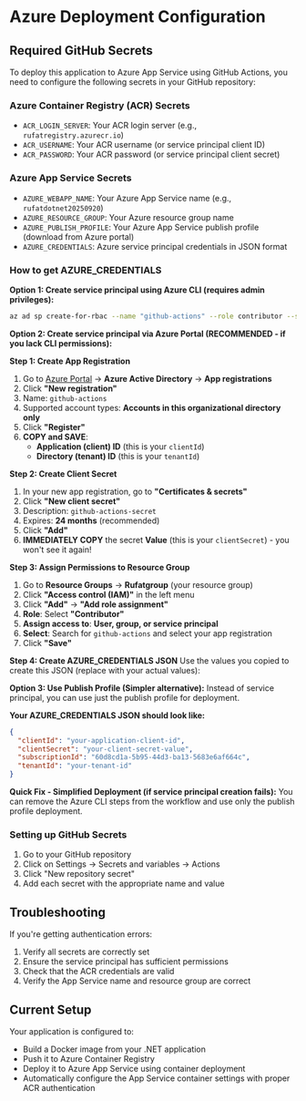# Azure Deployment Configuration

## Required GitHub Secrets

To deploy this application to Azure App Service using GitHub Actions, you need to configure the following secrets in your GitHub repository:

### Azure Container Registry (ACR) Secrets
- `ACR_LOGIN_SERVER`: Your ACR login server (e.g., `rufatregistry.azurecr.io`)
- `ACR_USERNAME`: Your ACR username (or service principal client ID)
- `ACR_PASSWORD`: Your ACR password (or service principal client secret)

### Azure App Service Secrets
- `AZURE_WEBAPP_NAME`: Your Azure App Service name (e.g., `rufatdotnet20250920`)
- `AZURE_RESOURCE_GROUP`: Your Azure resource group name
- `AZURE_PUBLISH_PROFILE`: Your Azure App Service publish profile (download from Azure portal)
- `AZURE_CREDENTIALS`: Azure service principal credentials in JSON format

### How to get AZURE_CREDENTIALS

**Option 1: Create service principal using Azure CLI (requires admin privileges):**
```bash
az ad sp create-for-rbac --name "github-actions" --role contributor --scopes /subscriptions/{subscription-id}/resourceGroups/{resource-group} --json-auth
```

**Option 2: Create service principal via Azure Portal (RECOMMENDED - if you lack CLI permissions):**

**Step 1: Create App Registration**
1. Go to [Azure Portal](https://portal.azure.com) → **Azure Active Directory** → **App registrations**
2. Click **"New registration"**
3. Name: `github-actions`
4. Supported account types: **Accounts in this organizational directory only**
5. Click **"Register"**
6. **COPY and SAVE**: 
   - **Application (client) ID** (this is your `clientId`)
   - **Directory (tenant) ID** (this is your `tenantId`)

**Step 2: Create Client Secret**
1. In your new app registration, go to **"Certificates & secrets"**
2. Click **"New client secret"**
3. Description: `github-actions-secret`
4. Expires: **24 months** (recommended)
5. Click **"Add"**
6. **IMMEDIATELY COPY** the secret **Value** (this is your `clientSecret`) - you won't see it again!

**Step 3: Assign Permissions to Resource Group**
1. Go to **Resource Groups** → **Rufatgroup** (your resource group)
2. Click **"Access control (IAM)"** in the left menu
3. Click **"Add"** → **"Add role assignment"**
4. **Role**: Select **"Contributor"**
5. **Assign access to**: **User, group, or service principal**
6. **Select**: Search for `github-actions` and select your app registration
7. Click **"Save"**

**Step 4: Create AZURE_CREDENTIALS JSON**
Use the values you copied to create this JSON (replace with your actual values):

**Option 3: Use Publish Profile (Simpler alternative):**
Instead of service principal, you can use just the publish profile for deployment.

**Your AZURE_CREDENTIALS JSON should look like:**
```json
{
  "clientId": "your-application-client-id",
  "clientSecret": "your-client-secret-value",
  "subscriptionId": "60d8cd1a-5b95-44d3-ba13-5683e6af664c",
  "tenantId": "your-tenant-id"
}
```

**Quick Fix - Simplified Deployment (if service principal creation fails):**
You can remove the Azure CLI steps from the workflow and use only the publish profile deployment.

### Setting up GitHub Secrets

1. Go to your GitHub repository
2. Click on Settings → Secrets and variables → Actions
3. Click "New repository secret"
4. Add each secret with the appropriate name and value

## Troubleshooting

If you're getting authentication errors:
1. Verify all secrets are correctly set
2. Ensure the service principal has sufficient permissions
3. Check that the ACR credentials are valid
4. Verify the App Service name and resource group are correct

## Current Setup

Your application is configured to:
- Build a Docker image from your .NET application
- Push it to Azure Container Registry
- Deploy it to Azure App Service using container deployment
- Automatically configure the App Service container settings with proper ACR authentication